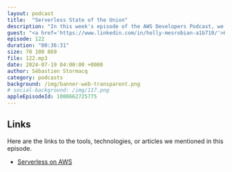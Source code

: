 ```yaml
---
layout: podcast
title:  "Serverless State of the Union"
description: "In this week's episode of the AWS Developers Podcast, we delve into the current state of serverless adoption in 2024. We'll address common questions from developers, including the practical uses of serverless, AWS's ongoing investments in this technology, and whether serverless has become the standard for cloud architectures. Whether you're new to serverless or an experienced user with multiple workloads in production, this episode offers valuable insights and updates on serverless technology's trajectory. Join us to learn why serverless is here to stay and how it can benefit your development projects."
guest: "<a href='https://www.linkedin.com/in/holly-mesrobian-a1b710/'>Holly Mesrobian</a>, VP Serverless Compute, AWS, and <a href='https://www.linkedin.com/in/julianrwood/'>Julian Wood</a>, Developer Experience, AWS"
episode: 122
duration: "00:36:31" 
size: 70 100 869
file: 122.mp3
date: 2024-07-19 04:00:00 +0000
author: Sébastien Stormacq
category: podcasts
background: /img/banner-web-transparent.png
# social-background: /img/117.png
appleEpisodeId: 1000662725775
---
```



## Links

Here are the links to the tools, technologies, or articles we mentioned in this episode.

- [Serverless on AWS](https://aws.amazon.com/serverless/)